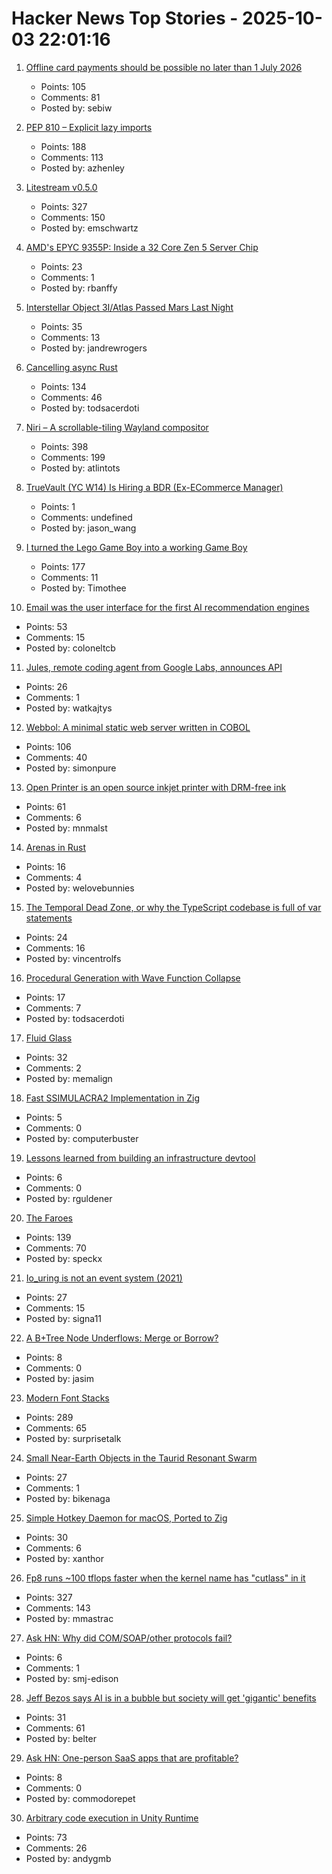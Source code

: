 # Hacker News Top Stories - 2025-10-03 22:01:16

1. [Offline card payments should be possible no later than 1 July 2026](https://www.riksbank.se/en-gb/press-and-published/notices-and-press-releases/press-releases/2025/offline-card-payments-should-be-possible-no-later-than-1-july-2026/)
   - Points: 105
   - Comments: 81
   - Posted by: sebiw

2. [PEP 810 – Explicit lazy imports](https://pep-previews--4622.org.readthedocs.build/pep-0810/)
   - Points: 188
   - Comments: 113
   - Posted by: azhenley

3. [Litestream v0.5.0](https://fly.io/blog/litestream-v050-is-here/)
   - Points: 327
   - Comments: 150
   - Posted by: emschwartz

4. [AMD's EPYC 9355P: Inside a 32 Core Zen 5 Server Chip](https://chipsandcheese.com/p/amds-epyc-9355p-inside-a-32-core)
   - Points: 23
   - Comments: 1
   - Posted by: rbanffy

5. [Interstellar Object 3I/Atlas Passed Mars Last Night](https://earthsky.org/space/new-interstellar-object-candidate-heading-toward-the-sun-a11pl3z/)
   - Points: 35
   - Comments: 13
   - Posted by: jandrewrogers

6. [Cancelling async Rust](https://sunshowers.io/posts/cancelling-async-rust/)
   - Points: 134
   - Comments: 46
   - Posted by: todsacerdoti

7. [Niri – A scrollable-tiling Wayland compositor](https://github.com/YaLTeR/niri)
   - Points: 398
   - Comments: 199
   - Posted by: atlintots

8. [TrueVault (YC W14) Is Hiring a BDR (Ex-ECommerce Manager)](https://www.ycombinator.com/companies/truevault/jobs/FaC8Apo-ecommerce-manager-bdr)
   - Points: 1
   - Comments: undefined
   - Posted by: jason_wang

9. [I turned the Lego Game Boy into a working Game Boy](https://blog.nataliethenerd.com/i-turned-the-lego-game-boy-into-a-working-game-boy-part-1/)
   - Points: 177
   - Comments: 11
   - Posted by: Timothee

10. [Email was the user interface for the first AI recommendation engines](https://buttondown.com/blog/ringo-email-as-an-ai-interface)
   - Points: 53
   - Comments: 15
   - Posted by: coloneltcb

11. [Jules, remote coding agent from Google Labs, announces API](https://jules.google/docs/changelog/)
   - Points: 26
   - Comments: 1
   - Posted by: watkajtys

12. [Webbol: A minimal static web server written in COBOL](https://github.com/jmsdnns/webbol)
   - Points: 106
   - Comments: 40
   - Posted by: simonpure

13. [Open Printer is an open source inkjet printer with DRM-free ink](https://www.notebookcheck.net/Open-Printer-is-an-open-source-inkjet-printer-with-DRM-free-ink-and-roll-paper-support.1126929.0.html)
   - Points: 61
   - Comments: 6
   - Posted by: mnmalst

14. [Arenas in Rust](https://russellw.github.io/arenas)
   - Points: 16
   - Comments: 4
   - Posted by: welovebunnies

15. [The Temporal Dead Zone, or why the TypeScript codebase is full of var statements](https://vincentrolfs.dev/blog/ts-var)
   - Points: 24
   - Comments: 16
   - Posted by: vincentrolfs

16. [Procedural Generation with Wave Function Collapse](https://www.gridbugs.org/wave-function-collapse/)
   - Points: 17
   - Comments: 7
   - Posted by: todsacerdoti

17. [Fluid Glass](https://chiuhans111.github.io/fluidglass/)
   - Points: 32
   - Comments: 2
   - Posted by: memalign

18. [Fast SSIMULACRA2 Implementation in Zig](https://github.com/gianni-rosato/fssimu2)
   - Points: 5
   - Comments: 0
   - Posted by: computerbuster

19. [Lessons learned from building an infrastructure devtool](https://www.nango.dev/blog/lessons-learned-building-infrastructure-devtool)
   - Points: 6
   - Comments: 0
   - Posted by: rguldener

20. [The Faroes](https://photoblog.nk412.com/Faroe2025/Faroes/n-cPCNFr)
   - Points: 139
   - Comments: 70
   - Posted by: speckx

21. [Io_uring is not an event system (2021)](https://despairlabs.com/blog/posts/2021-06-16-io-uring-is-not-an-event-system/)
   - Points: 27
   - Comments: 15
   - Posted by: signa11

22. [A B+Tree Node Underflows: Merge or Borrow?](https://jacobsherin.com/posts/2025-08-16-bplustree-compare-borrow-merge/)
   - Points: 8
   - Comments: 0
   - Posted by: jasim

23. [Modern Font Stacks](https://modernfontstacks.com/)
   - Points: 289
   - Comments: 65
   - Posted by: surprisetalk

24. [Small Near-Earth Objects in the Taurid Resonant Swarm](https://arxiv.org/abs/2509.22602)
   - Points: 27
   - Comments: 1
   - Posted by: bikenaga

25. [Simple Hotkey Daemon for macOS, Ported to Zig](https://github.com/jackielii/skhd.zig)
   - Points: 30
   - Comments: 6
   - Posted by: xanthor

26. [Fp8 runs ~100 tflops faster when the kernel name has "cutlass" in it](https://github.com/triton-lang/triton/pull/7298)
   - Points: 327
   - Comments: 143
   - Posted by: mmastrac

27. [Ask HN: Why did COM/SOAP/other protocols fail?](undefined)
   - Points: 6
   - Comments: 1
   - Posted by: smj-edison

28. [Jeff Bezos says AI is in a bubble but society will get 'gigantic' benefits](https://www.cnbc.com/2025/10/03/jeff-bezos-ai-in-an-industrial-bubble-but-society-to-benefit.html)
   - Points: 31
   - Comments: 61
   - Posted by: belter

29. [Ask HN: One-person SaaS apps that are profitable?](undefined)
   - Points: 8
   - Comments: 0
   - Posted by: commodorepet

30. [Arbitrary code execution in Unity Runtime](https://flatt.tech/research/posts/arbitrary-code-execution-in-unity-runtime/)
   - Points: 73
   - Comments: 26
   - Posted by: andygmb

